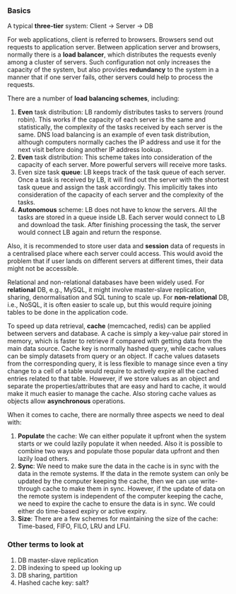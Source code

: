 ### Basics

A typical **three-tier** system: Client -> Server -> DB

For web applications, client is referred to browsers. Browsers send out requests to application server. Between application server and browsers, normally there is a **load balancer**, which distributes the requests evenly among a cluster of servers. Such configuration not only increases the capacity of the system, but also provides **redundancy** to the system in a manner that if one server fails, other servers could help to process the requests.

There are a number of **load balancing schemes**, including:

1. **Even** task distribution: LB randomly distributes tasks to servers (round robin). This works if the capacity of each server is the same and statistically, the complexity of the tasks received by each server is the same. DNS load balancing is an example of even task distribution, although computers normally caches the IP address and use it for the next visit before doing another IP address lookup.
2. **Even** task distribution: This scheme takes into consideration of the capacity of each server. More powerful servers will receive more tasks.
3. Even size task **queue**: LB keeps track of the task queue of each server. Once a task is received by LB, it will find out the server with the shortest task queue and assign the task accordingly. This implicitly takes into consideration of the capacity of each server and the complexity of the tasks.
4. **Autonomous** scheme: LB does not have to know the servers. All the tasks are stored in a queue inside LB. Each server would connect to LB and download the task. After finishing processing the task, the server would connect LB again and return the response.

Also, it is recommended to store user data and **session** data of requests in a centralised place where each server could access. This would avoid the problem that if user lands on different servers at different times, their data might not be accessible.

Relational and non-relational databases have been widely used. For **relational** DB, e.g., MySQL, it might involve master-slave replication, sharing, denormalisation and SQL tuning to scale up. For **non-relational** DB, i.e., NoSQL, it is often easier to scale up, but this would require joining tables to be done in the application code.

To speed up data retrieval, **cache** (memcached, redis) can be applied between servers and database. A cache is simply a key-value pair stored in memory, which is faster to retrieve if compared with getting data from the main data source. Cache key is normally hashed query, while cache values can be simply datasets from query or an object. If cache values datasets from the corresponding query, it is less flexible to manage since even a tiny change to a cell of a table would require to actively expire all the cached entries related to that table. However, if we store values as an object and separate the properties/attributes that are easy and hard to cache, it would make it much easier to manage the cache. Also storing cache values as objects allow **asynchronous** operations.

When it comes to cache, there are normally three aspects we need to deal with:

1. **Populate** the cache: We can either populate it upfront when the system starts or we could lazily populate it when needed. Also it is possible to combine two ways and populate those popular data upfront and then lazily load others.
2. **Sync**: We need to make sure the data in the cache is in sync with the data in the remote systems. If the data in the remote system can only be updated by the computer keeping the cache, then we can use write-through cache to make them in sync. However, if the update of data on the remote system is independent of the computer keeping the cache, we need to expire the cache to ensure the data is in sync. We could either do time-based expiry or active expiry.
3. **Size**: There are a few schemes for maintaining the size of the cache: Time-based, FIFO, FILO, LRU and LFU.

### Other terms to look at

1. DB master-slave replication
2. DB indexing to speed up looking up
3. DB sharing, partition
4. Hashed cache key: salt?